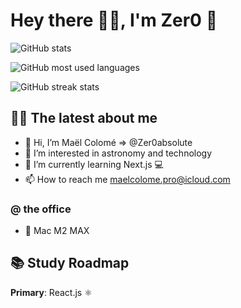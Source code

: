 # Hey there 👋🏻, I'm Zer0 🐙

![GitHub stats](https://github-readme-stats.vercel.app/api/top-langs/?username=Zer0absolute&theme=onedark&layout=compact&langs_count=15)

![GitHub most used languages](https://github-readme-stats.vercel.app/api?username=Zer0absolute&show_icons=true&theme=onedark)


![GitHub streak stats](http://github-readme-streak-stats.herokuapp.com?user=Zer0absolute&theme=onedark)

<!-- ![GitHub profile views](https://komarev.com/ghpvc/?username=ZeR0HeR00&label=Profile%20views&color=0e75b6&style=flat) -->

## 👨‍💻 The latest about me 

- 👋 Hi, I’m Maël Colomé => @Zer0absolute
- 👀 I’m interested in astronomy and technology
- 🌱 I’m currently learning Next.js 💻
- 📫 How to reach me maelcolome.pro@icloud.com

### @ the office 

- 👾 Mac M2 MAX

## 📚 Study Roadmap 

**Primary**: React.js ⚛️

<!---
Zer0absolute/ZeR0HeR00 is a ✨ special ✨ repository because its `README.md` (this file) appears on your GitHub profile.
You can click the Preview link to take a look at your changes.
--->

<!--
**Zer0absolute/Zer0absolute** is a ✨ _special_ ✨ repository because its `README.md` (this file) appears on your GitHub profile.

Here are some ideas to get you started:

- 🔭 I’m currently working on ...
- 🌱 I’m currently learning ...
- 👯 I’m looking to collaborate on ...
- 🤔 I’m looking for help with ...
- 💬 Ask me about ...
- 📫 How to reach me: ...
- 😄 Pronouns: ...
- ⚡ Fun fact: ...
-->

